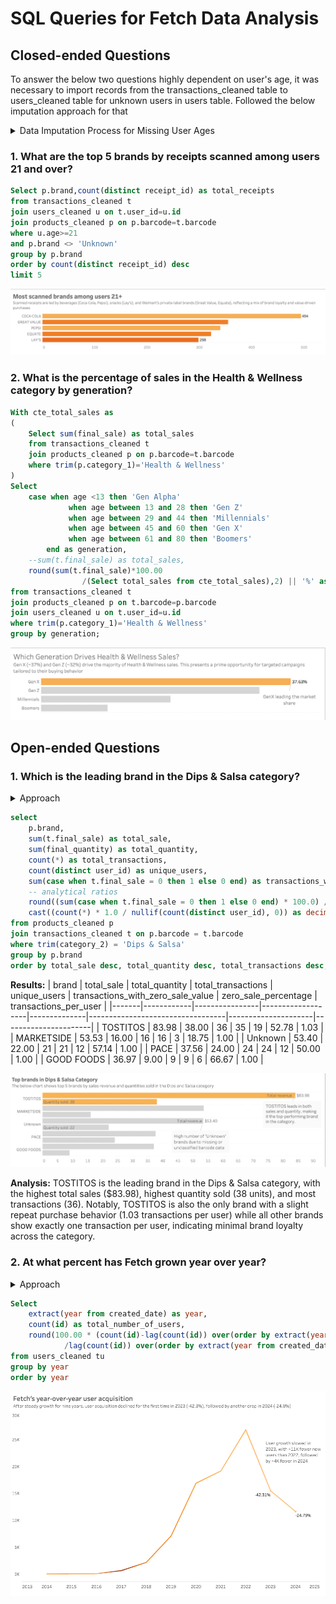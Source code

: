 # SQL Queries for Fetch Data Analysis

## Closed-ended Questions
To answer the below two questions highly dependent on user's age, it was necessary to import records from the transactions_cleaned table to users_cleaned table for unknown users in users table. Followed the below imputation approach for that 
<details>
<summary>Data Imputation Process for Missing User Ages</summary>

<img src="Images/Age_distribution.png?raw=true" alt="User Age Distribution" width="600"/>

Since 99.48% of users in the transactions table are not present in the users table, we needed to impute age data to maintain the distribution shown in the chart above. This imputation was necessary for answering age-related questions accurately.

```sql
with cte_new_users as (
    -- Identifying unique users from transactions_cleaned table that are not in users_cleaned 
    -- and capturing the earliest purchase date as created_date
    select distinct t.user_id, min(t.purchase_date) as created_date
    from transactions_cleaned t
    left join users_cleaned_copy u on t.user_id = u.id
    where u.id is null
    group by t.user_id
),
cte_age_distribution as (
	-- Calculating the percentage distribution of users across different age groups 
    -- based on the existing users_cleaned table and excluding the outliers
    select 
        case 
            when age between 11 and 20 then '11-20'
            when age between 21 and 30 then '21-30'
            when age between 31 and 40 then '31-40'
            when age between 41 and 50 then '41-50'
            when age between 51 and 60 then '51-60'
            when age between 61 and 70 then '61-70'
            else '71-80'
        end as age_group,
        round(count(*) * 100.0 / 
        			(select count(*) from users_cleaned where age is not null and age between 11 and 80), 2) as percentage_of_total
    from users_cleaned
    where age is not null and age between 11 and 80
    group by age_group
),
cte_distributed_users as (
	 -- Determining the exact number of new users to assign to each age group 
-- Logic
    --  Multiplies the percentage of each age group by the total number of missing users, which gives the exact count of users that should go into each bin.  
    --  This ensures that the new users are distributed proportionally, maintaining the same age distribution as the existing users.  
    select age_group, 
           round(percentage_of_total / 
           				100.0 * (select count(*) from cte_new_users)) as num_users
    from cte_age_distribution
),
ranked_cte_new_users as (
		-- Generates a unique row number for each missing user 
-- Logic
	-- This guarantees that every age group receives the correct number of users without exceeding or falling short of the expected distribution
    -- Users are placed into age groups by comparing their row number to the cumulative count of users needed for each group
    select m.user_id, m.created_date, 
           row_number() over () as row_num
    from cte_new_users m
),
cte_assigned_users as (
    -- Assigning ages an estimated age to each new user based on row number ranking
    -- Uses the cumulative count of required users per age group to allocate ages
    select r.user_id, r.created_date,
        case 
            when r.row_num <= (select sum(num_users) from cte_distributed_users where age_group = '11-20') then 15
            when r.row_num <= (select sum(num_users) from cte_distributed_users where age_group in ('11-20', '21-30')) then 25
            when r.row_num <= (select sum(num_users) from cte_distributed_users where age_group in ('11-20', '21-30', '31-40')) then 35
            when r.row_num <= (select sum(num_users) from cte_distributed_users where age_group in ('11-20', '21-30', '31-40', '41-50')) then 45
            when r.row_num <= (select sum(num_users) from cte_distributed_users where age_group in ('11-20', '21-30', '31-40', '41-50', '51-60')) then 55
            when r.row_num <= (select sum(num_users) from cte_distributed_users where age_group in ('11-20', '21-30', '31-40', '41-50', '51-60', '61-70')) then 65
            else 75
        end as estimated_age
    from ranked_cte_new_users r
)
-- Inserting the new users into the users table
insert into users_cleaned (id, age, birth_date, created_date, state, language, gender)
select 
    user_id, 
    estimated_age,
    current_date - interval '1 year' * a.estimated_age as birth_date,
    created_date,
    'unknown' as state,
    'unknown' as language,
    'unknown' as gender
from cte_assigned_users;
```

This approach ensures that the age distribution of the imputed users matches the observed distribution in the existing user data, making our age-based analysis more accurate and representative.
</details>

### 1. What are the top 5 brands by receipts scanned among users 21 and over?

```sql
Select p.brand,count(distinct receipt_id) as total_receipts
from transactions_cleaned t
join users_cleaned u on t.user_id=u.id
join products_cleaned p on p.barcode=t.barcode
where u.age>=21
and p.brand <> 'Unknown'
group by p.brand
order by count(distinct receipt_id) desc
limit 5
```

![Top_brands_over_21](Images/top_brands_over_21.png?raw=true)

### 2. What is the percentage of sales in the Health & Wellness category by generation?

```sql
With cte_total_sales as
(
	Select sum(final_sale) as total_sales
	from transactions_cleaned t
	join products_cleaned p on p.barcode=t.barcode
	where trim(p.category_1)='Health & Wellness'
)
Select 
	case when age <13 then 'Gen Alpha'
			 when age between 13 and 28 then 'Gen Z'
			 when age between 29 and 44 then 'Millennials'
			 when age between 45 and 60 then 'Gen X'
			 when age between 61 and 80 then 'Boomers'
		end as generation,
	--sum(t.final_sale) as total_sales,
	round(sum(t.final_sale)*100.00
				/(Select total_sales from cte_total_sales),2) || '%' as percentage_of_total_sales
from transactions_cleaned t
join products_cleaned p on t.barcode=p.barcode
join users_cleaned u on t.user_id=u.id
where trim(p.category_1)='Health & Wellness'
group by generation;
```
![sales_by_generation](Images/sales_by_generation.png?raw=true)
## Open-ended Questions

### 1. Which is the leading brand in the Dips & Salsa category?

<details>
<summary>Approach</summary>

</details>

```sql
select 
    p.brand,
    sum(t.final_sale) as total_sale,
    sum(final_quantity) as total_quantity,
    count(*) as total_transactions,
    count(distinct user_id) as unique_users,
    sum(case when t.final_sale = 0 then 1 else 0 end) as transactions_with_zero_sale_value, --percentage of transactions for this brand that have final_quantity=0
    -- analytical ratios
    round((sum(case when t.final_sale = 0 then 1 else 0 end) * 100.0) / count(*),2) as zero_sale_percentage, -- % zero sale transactions
    cast((count(*) * 1.0 / nullif(count(distinct user_id), 0)) as decimal(10,2)) as transactions_per_user -- transaction frequency per user
from products_cleaned p
join transactions_cleaned t on p.barcode = t.barcode
where trim(category_2) = 'Dips & Salsa'
group by p.brand
order by total_sale desc, total_quantity desc, total_transactions desc;
```

**Results:**
| brand | total_sale | total_quantity | total_transactions | unique_users | transactions_with_zero_sale_value | zero_sale_percentage | transactions_per_user |
|-------|------------|----------------|-------------------|--------------|----------------------------------|---------------------|----------------------|
| TOSTITOS | 83.98 | 38.00 | 36 | 35 | 19 | 52.78 | 1.03 |
| MARKETSIDE | 53.53 | 16.00 | 16 | 16 | 3 | 18.75 | 1.00 |
| Unknown | 53.40 | 22.00 | 21 | 21 | 12 | 57.14 | 1.00 |
| PACE | 37.56 | 24.00 | 24 | 24 | 12 | 50.00 | 1.00 |
| GOOD FOODS | 36.97 | 9.00 | 9 | 9 | 6 | 66.67 | 1.00 |

![dips_and_salsa_chart](Images/dips_and_salsa.png?raw=true)

**Analysis:** TOSTITOS is the leading brand in the Dips & Salsa category, with the highest total sales ($83.98), highest quantity sold (38 units), and most transactions (36). Notably, TOSTITOS is also the only brand with a slight repeat purchase behavior (1.03 transactions per user) while all other brands show exactly one transaction per user, indicating minimal brand loyalty across the category.

### 2. At what percent has Fetch grown year over year?

<details>
<summary>Approach</summary>

**Assumption:** Since revenue data is not available, we'll measure growth based on new user acquisition year over year.

To calculate year-over-year growth, we need to:
1. Extract the year from user creation dates
2. Count the number of users created each year
3. Calculate the percentage growth from the previous year using the LAG window function

</details>

```sql
Select
	extract(year from created_date) as year,
	count(id) as total_number_of_users,
	round(100.00 * (count(id)-lag(count(id)) over(order by extract(year from created_date)))
			/lag(count(id)) over(order by extract(year from created_date)),2) as yoy_growth
from users_cleaned tu
group by year
order by year
```
![Yoy_growth_chart](Images/Yoy_growth_chart.png?raw=true)
